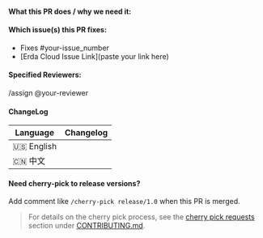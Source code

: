 #### What this PR does / why we need it:


#### Which issue(s) this PR fixes:

- Fixes #your-issue_number
- [Erda Cloud Issue Link](paste your link here)


#### Specified Reviewers:

/assign @your-reviewer


#### ChangeLog
<!--
Describe the specific changes from the user's perspective, as well as possible Breaking Change and other risks.
Common Format：
Bugfix： Fix the bug that ... in xxx platform （修复了 xxx 平台的 ...）
Feature: Support/Optimize ... in xxx platform （实现/优化了 xxx 平台的 ...）

`xxx` is one of DevOps/Micro Service/Cloud Management
-->

| Language | Changelog |
| --------- | ------------ |
| 🇺🇸 English |              |
| 🇨🇳 中文    |              |


#### Need cherry-pick to release versions?

Add comment like `/cherry-pick release/1.0` when this PR is merged.

> For details on the cherry pick process, see the [cherry pick requests](https://github.com/ping-cloudnative/moonlight/blob/master/CONTRIBUTING.md#how-to-cherry-pick-a-merged-pr) section under [CONTRIBUTING.md](https://github.com/ping-cloudnative/moonlight/blob/master/CONTRIBUTING.md).
